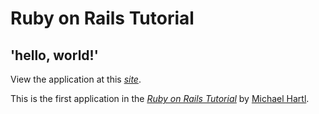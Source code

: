 # Ruby on Rails Tutorial

## 'hello, world!'

View the application at this [*site*](https://still-harbor-78465.herokuapp.com/).

This is the first application in the 
[*Ruby on Rails Tutorial*](http://www.railstutorial.org/)
by [Michael Hartl](http://www.michaelhartl.com/). 